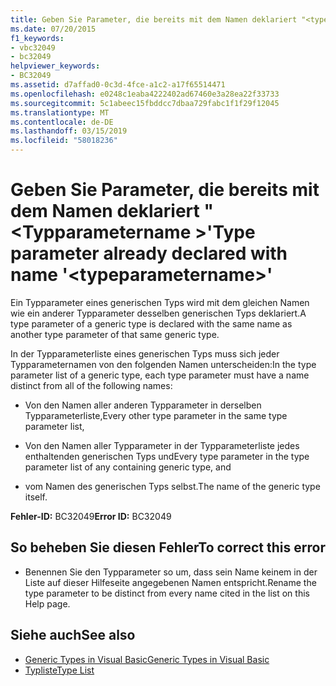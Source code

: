 ```yaml
---
title: Geben Sie Parameter, die bereits mit dem Namen deklariert "<typeparametername>"
ms.date: 07/20/2015
f1_keywords:
- vbc32049
- bc32049
helpviewer_keywords:
- BC32049
ms.assetid: d7affad0-0c3d-4fce-a1c2-a17f65514471
ms.openlocfilehash: e0248c1eaba4222402ad67460e3a28ea22f33733
ms.sourcegitcommit: 5c1abeec15fbddcc7dbaa729fabc1f1f29f12045
ms.translationtype: MT
ms.contentlocale: de-DE
ms.lasthandoff: 03/15/2019
ms.locfileid: "58018236"
---
```

# <a name="type-parameter-already-declared-with-name-typeparametername"></a><span data-ttu-id="ac2bb-102">Geben Sie Parameter, die bereits mit dem Namen deklariert "\<Typparametername >'</span><span class="sxs-lookup"><span data-stu-id="ac2bb-102">Type parameter already declared with name '\<typeparametername>'</span></span>
<span data-ttu-id="ac2bb-103">Ein Typparameter eines generischen Typs wird mit dem gleichen Namen wie ein anderer Typparameter desselben generischen Typs deklariert.</span><span class="sxs-lookup"><span data-stu-id="ac2bb-103">A type parameter of a generic type is declared with the same name as another type parameter of that same generic type.</span></span>  
  
 <span data-ttu-id="ac2bb-104">In der Typparameterliste eines generischen Typs muss sich jeder Typparameternamen von den folgenden Namen unterscheiden:</span><span class="sxs-lookup"><span data-stu-id="ac2bb-104">In the type parameter list of a generic type, each type parameter must have a name distinct from all of the following names:</span></span>  
  
-   <span data-ttu-id="ac2bb-105">Von den Namen aller anderen Typparameter in derselben Typparameterliste,</span><span class="sxs-lookup"><span data-stu-id="ac2bb-105">Every other type parameter in the same type parameter list,</span></span>  
  
-   <span data-ttu-id="ac2bb-106">Von den Namen aller Typparameter in der Typparameterliste jedes enthaltenden generischen Typs und</span><span class="sxs-lookup"><span data-stu-id="ac2bb-106">Every type parameter in the type parameter list of any containing generic type, and</span></span>  
  
-   <span data-ttu-id="ac2bb-107">vom Namen des generischen Typs selbst.</span><span class="sxs-lookup"><span data-stu-id="ac2bb-107">The name of the generic type itself.</span></span>  
  
 <span data-ttu-id="ac2bb-108">**Fehler-ID:** BC32049</span><span class="sxs-lookup"><span data-stu-id="ac2bb-108">**Error ID:** BC32049</span></span>  
  
## <a name="to-correct-this-error"></a><span data-ttu-id="ac2bb-109">So beheben Sie diesen Fehler</span><span class="sxs-lookup"><span data-stu-id="ac2bb-109">To correct this error</span></span>  
  
-   <span data-ttu-id="ac2bb-110">Benennen Sie den Typparameter so um, dass sein Name keinem in der Liste auf dieser Hilfeseite angegebenen Namen entspricht.</span><span class="sxs-lookup"><span data-stu-id="ac2bb-110">Rename the type parameter to be distinct from every name cited in the list on this Help page.</span></span>  
  
## <a name="see-also"></a><span data-ttu-id="ac2bb-111">Siehe auch</span><span class="sxs-lookup"><span data-stu-id="ac2bb-111">See also</span></span>

- [<span data-ttu-id="ac2bb-112">Generic Types in Visual Basic</span><span class="sxs-lookup"><span data-stu-id="ac2bb-112">Generic Types in Visual Basic</span></span>](../../visual-basic/programming-guide/language-features/data-types/generic-types.md)
- [<span data-ttu-id="ac2bb-113">Typliste</span><span class="sxs-lookup"><span data-stu-id="ac2bb-113">Type List</span></span>](../../visual-basic/language-reference/statements/type-list.md)
